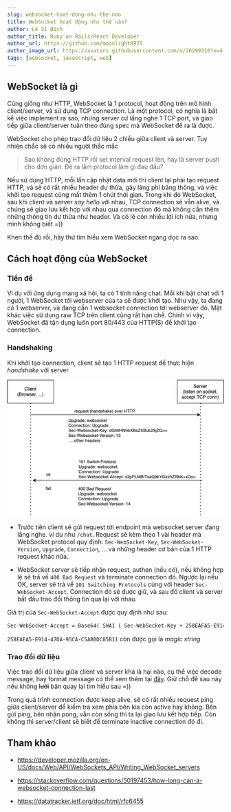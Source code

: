 ```yaml
---
slug: websocket-hoat-dong-nhu-the-nao
title: WebSocket hoạt động như thế nào?
author: Lê Sĩ Bích
author_title: Ruby on Rails/React Developer
author_url: https://github.com/moonlight8978
author_image_url: https://avatars.githubusercontent.com/u/26299310?v=4
tags: [websocket, javascript, web]
---
```


## WebSocket là gì

Cũng giống như HTTP, WebSocket là 1 protocol, hoạt động trên mô hình client/server, và sử dụng TCP connection.
Là một protocol, có nghĩa là bất kể việc implement ra sao, nhưng server cứ lắng nghe 1 TCP port, và giao tiếp giữa client/server tuân theo đúng spec mà WebSocket đề ra là được.

WebSocket cho phép trao đổi dữ liệu 2 chiều giữa client và server. Tuy nhiên chắc sẽ có nhiều người thắc mắc

> Sao không dùng HTTP rồi set interval request lên, hay là server push cho đơn giản. Đẻ ra lắm protocol làm gì đau đầu?

Nếu sử dụng HTTP, mỗi lần cập nhật data mới thì client lại phải tạo request HTTP, và sẽ có rất nhiều header dư thừa, gây lãng phí băng thông, và việc khởi tạo request cũng mất thêm 1 chút thời gian. Trong khi đó WebSocket, sau khi client và server _say hello_ với nhau, TCP connection sẽ vẫn alive, và chúng sẽ giao lưu kết hợp với nhau qua connection đó mà không cần thêm những thông tin dư thừa như header. Và có lẽ còn nhiều lợi ích nữa, nhưng mình không biết =))

Khen thế đủ rồi, hãy thử tìm hiểu xem WebSocket ngang dọc ra sao.

## Cách hoạt động của WebSocket

### Tiền đề

Ví dụ với ứng dụng mạng xã hội, ta có 1 tính năng chat. Mỗi khi bật chat với 1 người, 1 WebSocket tới webserver của ta sẽ được khởi tạo. Như vậy, ta đang có 1 webserver, và đang cần 1 websocket connection tới webserver đó. Mặt khác việc sử dụng raw TCP trên client cũng rất hạn chế. Chính vì vậy, WebSocket đã tận dụng luôn port 80/443 của HTTP(S) để khởi tạo connection.

### Handshaking

Khi khởi tạo connection, client sẽ tạo 1 HTTP request để thực hiện _handshake_ với server

![handshake](/img/blog/websocket-handshake.jpeg)

- Trước tiên client sẽ gửi request tới endpoint mà websocket server đang lắng nghe. ví dụ như `/chat`.
  Request sẽ kèm theo 1 vài header mà WebSocket protocol quy định: `Sec-WebSocket-Key`, `Sec-WebSocket-Version`, `Upgrade`, `Connection`, ... và những header cơ bản của 1 HTTP request khác nữa.

- WebSocket server sẽ tiếp nhận request, authen (nếu có), nếu không hợp lệ sẽ trả về `400 Bad Request` và terminate connection đó.
  Ngược lại nếu OK, server sẽ trả về `101 Switching Protocols` cùng với header `Sec-WebSocket-Accept`. Connection đó sẽ được giữ, và sau đó client và server bắt đầu trao đổi thông tin qua lại với nhau.

Giá trị của `Sec-WebSocket-Accept` được quy định như sau:

```txt
Sec-WebSocket-Accept = Base64( SHA1 ( Sec-WebSocket-Key + 258EAFA5-E914-47DA-95CA-C5AB0DC85B11 ) )
```

`258EAFA5-E914-47DA-95CA-C5AB0DC85B11` còn được gọi là _magic string_

### Trao đổi dữ liệu

Việc trao đổi dữ liệu giữa client và server khá là hại não, cụ thể việc decode message, hay format message có thể xem thêm tại [đây](https://developer.mozilla.org/en-US/docs/Web/API/WebSockets_API/Writing_WebSocket_servers#exchanging_data_frames). Giữ chỗ để sau này nếu không ~~lười~~ bận quay lại tìm hiểu sau =))

Trong quá trình connection được keep alive, sẽ có rất nhiều request ping giữa client/server để kiểm tra xem phía bên kia còn active hay không. Bên gửi ping, bên nhận pong, vẫn còn sống thì ta lại giao lưu kết hợp tiếp. Còn không thì server/client sẽ biết để terminate inactive connection đó đi.

## Tham khảo

- https://developer.mozilla.org/en-US/docs/Web/API/WebSockets_API/Writing_WebSocket_servers

- https://stackoverflow.com/questions/50197453/how-long-can-a-websocket-connection-last

- https://datatracker.ietf.org/doc/html/rfc6455
